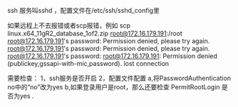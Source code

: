 ssh 服务叫sshd ，配置文件在/etc/ssh/sshd_config里



如果远程上不去报错或者scp报错，例如
scp linux.x64_11gR2_database_1of2.zip root@172.16.179.191:/root
root@172.16.179.191's password: 
Permission denied, please try again.
root@172.16.179.191's password: 
Permission denied, please try again.
root@172.16.179.191's password: 
root@172.16.179.191: Permission denied (publickey,gssapi-with-mic,password).
lost connection

需要检查：
1，ssh服务是否开启
2，配置文件配置
  a,将PasswordAuthentication no中的“no”改为yes
  b,如果登录用户是root，那么还要检查  PermitRootLogin 是否为yes . 
